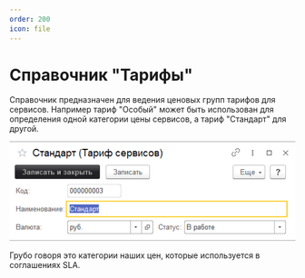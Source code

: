 ```yaml
---
order: 200
icon: file
---
```


# Справочник "Тарифы"

Справочник предназначен для ведения ценовых групп тарифов для сервисов.
Например тариф "Особый" может быть использован для определения одной категории цены сервисов, а тариф "Стандарт" для другой.

![01_СправочникТарифы](static/01_СправочникТарифы.png)

Грубо говоря это категории наших цен, которые используется в соглашениях SLA.
